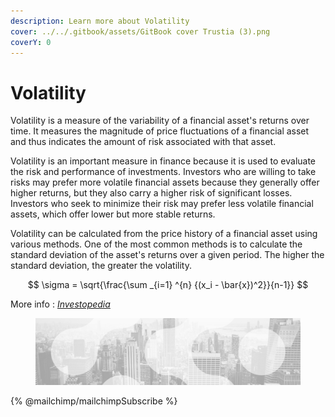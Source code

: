 ```yaml
---
description: Learn more about Volatility
cover: ../../.gitbook/assets/GitBook cover Trustia (3).png
coverY: 0
---
```


# Volatility

Volatility is a measure of the variability of a financial asset's returns over time. It measures the magnitude of price fluctuations of a financial asset and thus indicates the amount of risk associated with that asset.

Volatility is an important measure in finance because it is used to evaluate the risk and performance of investments. Investors who are willing to take risks may prefer more volatile financial assets because they generally offer higher returns, but they also carry a higher risk of significant losses. Investors who seek to minimize their risk may prefer less volatile financial assets, which offer lower but more stable returns.

Volatility can be calculated from the price history of a financial asset using various methods. One of the most common methods is to calculate the standard deviation of the asset's returns over a given period. The higher the standard deviation, the greater the volatility.

$$
\sigma = \sqrt{\frac{\sum _{i=1} ^{n} {(x_i - \bar{x})^2}}{n-1}}
$$

More info : [_Investopedia_](https://www.investopedia.com/terms/v/volatility.asp)

<figure><img src="../../.gitbook/assets/bgfooter.webp" alt=""><figcaption></figcaption></figure>

{% @mailchimp/mailchimpSubscribe %}
